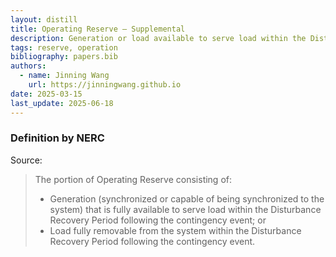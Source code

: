 ```yaml
---
layout: distill
title: Operating Reserve – Supplemental
description: Generation or load available to serve load within the Disturbance Recovery Period.
tags: reserve, operation
bibliography: papers.bib
authors:
  - name: Jinning Wang
    url: https://jinningwang.github.io
date: 2025-03-15
last_update: 2025-06-18
---
```


### Definition by NERC

Source: <d-cite key="nerc2024glossary"></d-cite>

> The portion of Operating Reserve consisting of:
>
> - Generation (synchronized or capable of being synchronized to the system) that is fully available to serve load within the Disturbance Recovery Period following the contingency event; or
> - Load fully removable from the system within the Disturbance Recovery Period following the contingency event.
